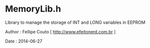 # MemoryLib.h
Library to manage the storage of INT and LONG variables in EEPROM

Author : Fellipe Couto [ http://www.efeitonerd.com.br ]

Date : 2014-06-27
